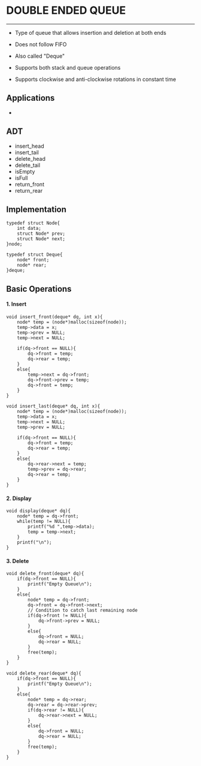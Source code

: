 # DOUBLE ENDED QUEUE
---
- Type of queue that allows insertion and deletion at both ends
- Does not follow FIFO
- Also called "Deque"

- Supports both stack and queue operations
- Supports clockwise and anti-clockwise rotations in constant time 

## Applications
- 

## ADT
- insert_head
- insert_tail
- delete_head
- delete_tail
- isEmpty
- isFull
- return_front
- return_rear

## Implementation
```
typedef struct Node{
    int data;
    struct Node* prev;
    struct Node* next;
}node;

typedef struct Deque{
    node* front;
    node* rear;
}deque;
```

## Basic Operations

#### 1. Insert
```
void insert_front(deque* dq, int x){
    node* temp = (node*)malloc(sizeof(node));
    temp->data = x;
    temp->prev = NULL;
    temp->next = NULL;

    if(dq->front == NULL){
        dq->front = temp;
        dq->rear = temp;
    }
    else{
        temp->next = dq->front;
        dq->front->prev = temp;
        dq->front = temp;
    }
}
```

```
void insert_last(deque* dq, int x){
    node* temp = (node*)malloc(sizeof(node));
    temp->data = x;
    temp->next = NULL;
    temp->prev = NULL;

    if(dq->front == NULL){
        dq->front = temp;
        dq->rear = temp;
    }
    else{
        dq->rear->next = temp;
        temp->prev = dq->rear;
        dq->rear = temp;
    }
}
```

#### 2. Display
```
void display(deque* dq){
    node* temp = dq->front;
    while(temp != NULL){
        printf("%d ",temp->data);
        temp = temp->next;
    }
    printf("\n");
}
```

#### 3. Delete
```
void delete_front(deque* dq){
    if(dq->front == NULL){
        printf("Empty Queue\n");
    }
    else{
        node* temp = dq->front;
        dq->front = dq->front->next;
        // Condition to catch last remaining node 
        if(dq->front != NULL){
            dq->front->prev = NULL;
        }
        else{
            dq->front = NULL;
            dq->rear = NULL;
        }
        free(temp);
    }
}
```

```
void delete_rear(deque* dq){
    if(dq->front == NULL){
        printf("Empty Queue\n");
    }
    else{
        node* temp = dq->rear;
        dq->rear = dq->rear->prev;
        if(dq->rear != NULL){
            dq->rear->next = NULL;
        }
        else{
            dq->front = NULL;
            dq->rear = NULL;
        }
        free(temp);
    }
}
```


